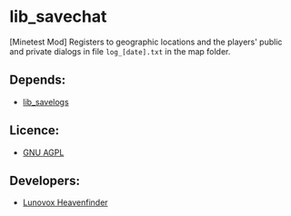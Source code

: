 ﻿# lib_savechat

[Minetest Mod] Registers to geographic locations and the players' public and private dialogs in file ````log_[date].txt```` in the map folder. 

## Depends:
 * [lib_savelogs](https://github.com/Lunovox/lib_savelogs)

## Licence: 
 * [GNU AGPL](https://github.com/Lunovox/lib_savechat/blob/master/LICENSE)

## Developers:
 * [Lunovox Heavenfinder](https://libreplanet.org/wiki/User:Lunovox)
